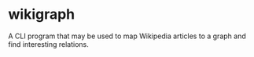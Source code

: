 # wikigraph
A CLI program that may be used to map Wikipedia articles to a graph and find interesting relations.
